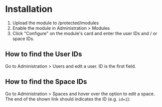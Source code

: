 # Installation

1. Upload the module to /protected/modules
2. Enable the module in Administration > Modules
3. Click "Configure" on the module's card and enter the user IDs and / or space IDs.

## How to find the User IDs
Go to Administration > Users and edit a user. ID is the first field.

## How to find the Space IDs
Go to Administration > Spaces and hover over the option to edit a space. The end of the shown link should indicates the ID (e.g. `id=1`):
